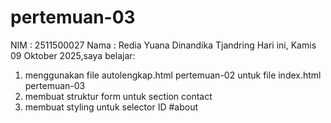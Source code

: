 # pertemuan-03

NIM : 2511500027
Nama : Redia Yuana Dinandika Tjandring
Hari ini, Kamis 09 Oktober 2025,saya belajar:
<ol>
<li>menggunakan file autolengkap.html pertemuan-02 untuk file index.html pertemuan-03</li>
<li>membuat struktur form untuk section contact</li>
<li>membuat styling untuk selector ID #about</li>
</ol>